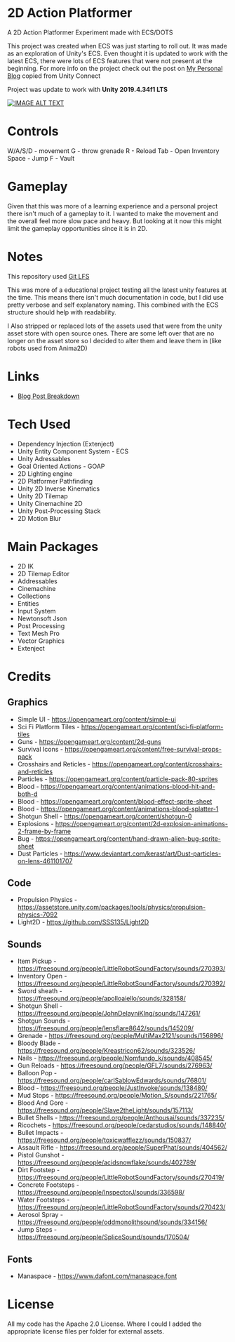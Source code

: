 # 2D Action Platformer

A 2D Action Platformer Experiment made with ECS/DOTS

This project was created when ECS was just starting to roll out. It was made as an exploration of Unity's ECS.
Even thought it is updated to work with the latest ECS, there were lots of ECS features that were not present at the beginning.
For more info on the project check out the post on [My Personal Blog](https://simeonradivoev.com/blog/post/ecs-2d-action-platformer) copied from Unity Connect

Project was update to work with **Unity 2019.4.34f1 LTS**

[![IMAGE ALT TEXT](https://i.imgur.com/D3xo0gH.png)](http://www.youtube.com/watch?v=8ibcvMOpvmE "ECS 2D Action Platformer")

# Controls
W/A/S/D - movement
G - throw grenade
R - Reload
Tab - Open Inventory
Space - Jump
F - Vault

# Gameplay
Given that this was more of a learning experience and a personal project there isn't much of a gameplay to it. I wanted to make the movement and the overall feel more slow pace and heavy. But looking at it now this might limit the gameplay opportunities since it is in 2D.

# Notes
This repository used [Git LFS](https://git-lfs.github.com/)

This was more of a educational project testing all the latest unity features at the time. This means there isn't much documentation in code, but I did use pretty verbose and self explanatory naming. This combined with the ECS structure should help with readability.

I Also stripped or replaced lots of the assets used that were from the unity asset store with open source ones. There are some left over that are no longer on the asset store so I decided to alter them and leave them in (like robots used from Anima2D)

# Links
* [Blog Post Breakdown](https://simeonradivoev.com/blog/post/ecs-2d-action-platformer)

# Tech Used
* Dependency Injection (Extenject)
* Unity Entity Component System - ECS
* Unity Adressables
* Goal Oriented Actions - GOAP
* 2D Lighting engine
* 2D Platformer Pathfinding
* Unity 2D Inverse Kinematics
* Unity 2D Tilemap
* Unity Cinemachine 2D
* Unity Post-Processing Stack
* 2D Motion Blur

# Main Packages
* 2D IK
* 2D Tilemap Editor
* Addressables
* Cinemachine
* Collections
* Entities
* Input System
* Newtonsoft Json
* Post Processing
* Text Mesh Pro
* Vector Graphics
* Extenject

# Credits

## Graphics
* Simple UI - https://opengameart.org/content/simple-ui
* Sci Fi Platform Tiles - https://opengameart.org/content/sci-fi-platform-tiles
* Guns - https://opengameart.org/content/2d-guns
* Survival Icons - https://opengameart.org/content/free-survival-props-pack
* Crosshairs and Reticles - https://opengameart.org/content/crosshairs-and-reticles
* Particles - https://opengameart.org/content/particle-pack-80-sprites
* Blood - https://opengameart.org/content/animations-blood-hit-and-both-d
* Blood - https://opengameart.org/content/blood-effect-sprite-sheet
* Blood - https://opengameart.org/content/animations-blood-splatter-1
* Shotgun Shell - https://opengameart.org/content/shotgun-0
* Explosions - https://opengameart.org/content/2d-explosion-animations-2-frame-by-frame
* Bug - https://opengameart.org/content/hand-drawn-alien-bug-sprite-sheet
* Dust Particles - https://www.deviantart.com/kerast/art/Dust-particles-on-lens-461101707

## Code
* Propulsion Physics -  https://assetstore.unity.com/packages/tools/physics/propulsion-physics-7092
* Light2D - https://github.com/SSS135/Light2D

## Sounds
* Item Pickup - https://freesound.org/people/LittleRobotSoundFactory/sounds/270393/
* Inventory Open - https://freesound.org/people/LittleRobotSoundFactory/sounds/270392/
* Sword sheath - https://freesound.org/people/apolloaiello/sounds/328158/
* Shotgun Shell - https://freesound.org/people/JohnDelayniKIng/sounds/147261/
* Shotgun Sounds - https://freesound.org/people/lensflare8642/sounds/145209/
* Grenade - https://freesound.org/people/MultiMax2121/sounds/156896/
* Bloody Blade - https://freesound.org/people/Kreastricon62/sounds/323526/
* Nails - https://freesound.org/people/Nomfundo_k/sounds/408545/
* Gun Reloads - https://freesound.org/people/GFL7/sounds/276963/
* Balloon Pop - https://freesound.org/people/carlSablowEdwards/sounds/76801/
* Blood - https://freesound.org/people/JustInvoke/sounds/138480/
* Mud Stops - https://freesound.org/people/Motion_S/sounds/221765/
* Blood And Gore - https://freesound.org/people/Slave2theLight/sounds/157113/
* Bullet Shells - https://freesound.org/people/Anthousai/sounds/337235/
* Ricochets - https://freesound.org/people/cedarstudios/sounds/148840/
* Bullet Impacts - https://freesound.org/people/toxicwafflezz/sounds/150837/
* Assault Rifle - https://freesound.org/people/SuperPhat/sounds/404562/
* Pistol Gunshot - https://freesound.org/people/acidsnowflake/sounds/402789/
* Dirt Footstep - https://freesound.org/people/LittleRobotSoundFactory/sounds/270419/
* Concrete Footsteps - https://freesound.org/people/InspectorJ/sounds/336598/
* Water Footsteps - https://freesound.org/people/LittleRobotSoundFactory/sounds/270423/
* Aerosol Spray - https://freesound.org/people/oddmonolithsound/sounds/334156/
* Jump Steps - https://freesound.org/people/SpliceSound/sounds/170504/

## Fonts
* Manaspace - https://www.dafont.com/manaspace.font

# License
All my code has the Apache 2.0 License. Where I could I added the appropriate license files per folder for external assets.